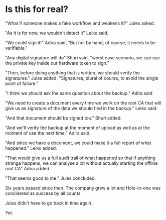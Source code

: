 # Is this for real?

"What if someone makes a fake workflow and weakens it?" Jules asked.

"As it is for now, we wouldn't detect it" Leiko said.

"We could sign it!" Adira said, "But not by hand, of course, it needs to be verifiable."

"Any digital signature will do" Shuri said, "worst case scenario, we can use the private key inside our hardware token to sign."

"Then, before doing anything that is written, we should verify the signatures." Jules added, "Signatures, plural of course, to avoid the single point of failure."

"I think we should ask the same question about the backup." Adira said

"We need to create a document every time we work on the root CA that will give us as signature of the data we should find in the backup." Leiko said.

"And that document should be signed too." Shuri added.

"And we'll verify the backup at the moment of upload as well as at the moment of use the next time." Adira said.

"And since we have a document, we could make it a full report of what happened." Leiko added.

"That would give us a full audit trail of what happened so that if anything strange happens, we can analyse a lot without actually starting the offline root CA" Adira added.

"That seems good to me." Jules concluded.

Six years passed since then. The company grew a lot and Hole-in-one was concidered as success by all counts.

Jules didn't have to go back in time again.

Yet.
